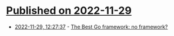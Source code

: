 # [Published on 2022-11-29](index.md)

* [2022-11-29, 12:27:37](https://lobste.rs/s/qcvbxf/best_go_framework_no_framework) - [The Best Go framework: no framework?](https://threedots.tech/post/best-go-framework/)
